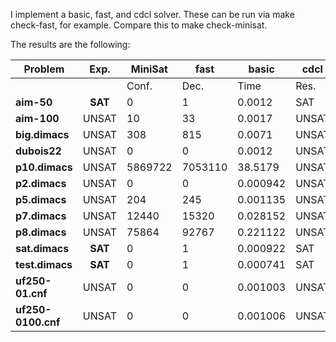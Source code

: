 I implement a basic, fast, and cdcl solver. These can be run via make check-fast, for example. Compare this to make check-minisat.

The results are the following:

| **Problem**       | **Exp.** |            **MiniSat**           |               **fast**               |              **basic**              |                **cdcl**                |
|-------------------|:--------:|----------------------------------|--------------------------------------|--------------------------------------|-----------------------------------------|
|                   |          | Conf.  | Dec.      | Time      | Res.   | Conf.     | Dec.     | Time    | Res.   | Conf.     | Dec.        | Time     | Res.   | Conf. | Dec. | Learn | Time   | Res.   |
| **aim-50**        | **SAT**  | 0      | 1         | 0.0012    | SAT    | 11343     | 11352    | 0.006   | SAT    | 80280297  | 1021582189  | 362.697 | SAT    | N/A   | N/A | N/A   | N/A   | N/A    |
| **aim-100**       | UNSAT    | 10     | 33        | 0.0017    | UNSAT  | N/A       | N/A      | N/A     | N/A    | N/A       | N/A         | N/A     | N/A    | 1     | 33  | 1     | 0.002 | UNSAT |
| **big.dimacs**    | UNSAT    | 308    | 815       | 0.0071    | UNSAT  | N/A       | N/A      | N/A     | N/A    | N/A       | N/A         | N/A     | N/A    | 1     | 29  | 1     | 0.003 | UNSAT |
| **dubois22**      | UNSAT    | 0      | 0         | 0.0012    | UNSAT  | 12582912  | 12582911 | 2.555   | UNSAT  | 4194306   | 12582911    | 14.640  | UNSAT  | 1     | 24  | 1     | 0.002 | UNSAT |
| **p10.dimacs**    | UNSAT    | 5869722| 7053110   | 38.5179   | UNSAT  | 70872610  | 70872609 | 17.344  | UNSAT  | N/A       | N/A         | N/A     | N/A    | 1     | 20  | 1     | 0.002 | UNSAT |
| **p2.dimacs**     | UNSAT    | 0      | 0         | 0.000942  | UNSAT  | 2         | 1        | 0.003   | UNSAT  | 1         | 1           | 0.004   | UNSAT  | 2     | 1   | 1     | 0.002 | UNSAT |
| **p5.dimacs**     | UNSAT    | 204    | 245       | 0.001135  | UNSAT  | 375       | 374      | 0.002   | UNSAT  | 90        | 1240        | 0.002   | UNSAT  | 1     | 8   | 1     | 0.001 | UNSAT |
| **p7.dimacs**     | UNSAT    | 12440  | 15320     | 0.028152  | UNSAT  | 32781     | 32780    | 0.008   | UNSAT  | 127340    | 71168128    | 46.436  | UNSAT  | 1     | 13  | 1     | 0.002 | UNSAT |
| **p8.dimacs**     | UNSAT    | 75864  | 92767     | 0.221122  | UNSAT  | 378344    | 378343   | 0.082   | UNSAT  | N/A       | N/A         | N/A     | N/A    | 1     | 16  | 1     | 0.001 | UNSAT |
| **sat.dimacs**    | **SAT**  | 0      | 1         | 0.000922  | SAT    | 0         | 2        | 0.003   | SAT    | 0         | 2           | 0.004   | SAT    | 0     | 2   | 0     | 0.001 | SAT   |
| **test.dimacs**   | **SAT**  | 0      | 1         | 0.000741  | SAT    | 0         | 2        | 0.002   | SAT    | 0         | 2           | 0.002   | SAT    | 0     | 2   | 0     | 0.001 | SAT   |
| **uf250-01.cnf**  | UNSAT    | 0      | 0         | 0.001003  | UNSAT  | N/A       | N/A      | N/A     | N/A    | N/A       | N/A         | N/A     | N/A    | 1     | 27  | 1     | 0.002 | UNSAT |
| **uf250-0100.cnf**| UNSAT    | 0      | 0         | 0.001006  | UNSAT  | N/A       | N/A      | N/A     | N/A    | N/A       | N/A         | N/A     | N/A    | 1     | 22  | 1     | 0.002 | UNSAT |
